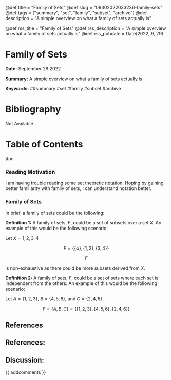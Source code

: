 @def title = "Family of Sets"
@def slug = "09302022033236-family-sets"
@def tags = ["summary", "set", "family", "subset", "archive"]
@def description = "A simple overview on what a family of sets actually is"

@def rss_title = "Family of Sets"
@def rss_description = "A simple overview on what a family of sets actually is"
@def rss_pubdate = Date(2022, 9, 29)


Family of Sets
=========

**Date:** September 29 2022

**Summary:** A simple overview on what a family of sets actually is

**Keywords:** ##summary #set #family #subset  #archive

Bibliography
==========

Not Available

Table of Contents
=========

\toc

### Reading Motivation

I am having trouble reading some set theoretic notation. Hoping by gaining better familiarity with family of sets, I can understand notation better. 

### Family of Sets

In brief, a family of sets could be the following:

**Definition 1:** A family of sets, $F$, could be a set of subsets over a set $X$. An example of this would be the following scenario:

Let $X = {1, 2, 3, 4}$

$$
F = \{\{\emptyset\}, \{1, 2 \},\{3, 4\}\}
$$

$$
F
$$

is non-exhaustive as there could be more subsets derived from $X$.

**Definition 2:** A family of sets, $F$, could be a set of sets where each set is independent from the others. An example of this would be the following scenario:

Let $A = \{1, 2, 3\}$, $B = \{4, 5, 6\}$, and $C = \{2, 4, 6\}$

$$
F = \{A, B, C\} = \{\{1, 2, 3\}, \{4, 5, 6\}, \{2, 4, 6\}\}
$$

## References

## References:
## Discussion: 

{{ addcomments }}
